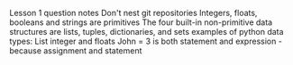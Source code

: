 Lesson 1 question notes	
	Don't nest git repositories
	Integers, floats, booleans and strings are primitives
	The four built-in non-primitive data structures are lists, tuples, dictionaries, and sets
	examples of python data types: List integer and floats
	John = 3 is both statement and expression - because assignment and statement
